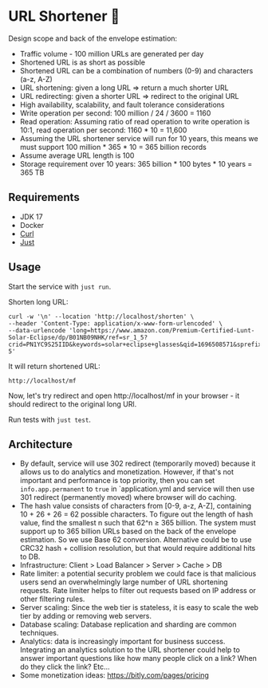# URL Shortener 🔗️

Design scope and back of the envelope estimation:

- Traffic volume - 100 million URLs are generated per day
- Shortened URL is as short as possible
- Shortened URL can be a combination of numbers (0-9) and characters (a-z, A-Z)
- URL shortening: given a long URL => return a much shorter URL
- URL redirecting: given a shorter URL => redirect to the original URL
- High availability, scalability, and fault tolerance considerations
- Write operation per second: 100 million / 24 / 3600 = 1160
- Read operation: Assuming ratio of read operation to write operation is 10:1, read operation per second: 1160 * 10 = 11,600
- Assuming the URL shortener service will run for 10 years, this means we must support 100 million * 365 * 10 = 365 billion records
- Assume average URL length is 100
- Storage requirement over 10 years: 365 billion * 100 bytes * 10 years = 365 TB

## Requirements

- JDK 17
- Docker
- [Curl](https://curl.se)
- [Just](https://github.com/casey/just)

## Usage

Start the service with `just run`.

Shorten long URL:

```shell
curl -w '\n' --location 'http://localhost/shorten' \
--header 'Content-Type: application/x-www-form-urlencoded' \
--data-urlencode 'long=https://www.amazon.com/Premium-Certified-Lunt-Solar-Eclipse/dp/B01NB09NHK/ref=sr_1_5?crid=PN1YC9S25IID&keywords=solar+eclipse+glasses&qid=1696508571&sprefix=%2Caps%2C168&sr=8-5'
```

It will return shortened URL:

```text
http://localhost/mf
```

Now, let's try redirect and open http://localhost/mf in your browser - it should redirect to the original long URl.

Run tests with `just test`.

## Architecture

- By default, service will use 302 redirect (temporarily moved) because it allows us to do analytics and monetization. However, if that's not important and performance is top priority, then you can set `info.app.permanent` to `true` in `application.yml and service will then use 301 redirect (permanently moved) where browser will do caching.
- The hash value consists of characters from [0-9, a-z, A-Z], containing 10 + 26 + 26 = 62 possible characters. To figure out the length of hash value, find the smallest n such that 62^n ≥ 365 billion. The system must support up to 365 billion URLs based on the back of the envelope estimation. So we use Base 62 conversion. Alternative could be to use CRC32 hash + collision resolution, but that would require additional hits to DB.
- Infrastructure: Client > Load Balancer > Server > Cache > DB
- Rate limiter: a potential security problem we could face is that malicious users send an overwhelmingly large number of URL shortening requests. Rate limiter helps to filter out requests based on IP address or other filtering rules.
- Server scaling: Since the web tier is stateless, it is easy to scale the web tier by adding or removing web servers.
- Database scaling: Database replication and sharding are common techniques.
- Analytics: data is increasingly important for business success. Integrating an analytics solution to the URL shortener could help to answer important questions like how many people click on a link? When do they click the link? Etc...
- Some monetization ideas: https://bitly.com/pages/pricing